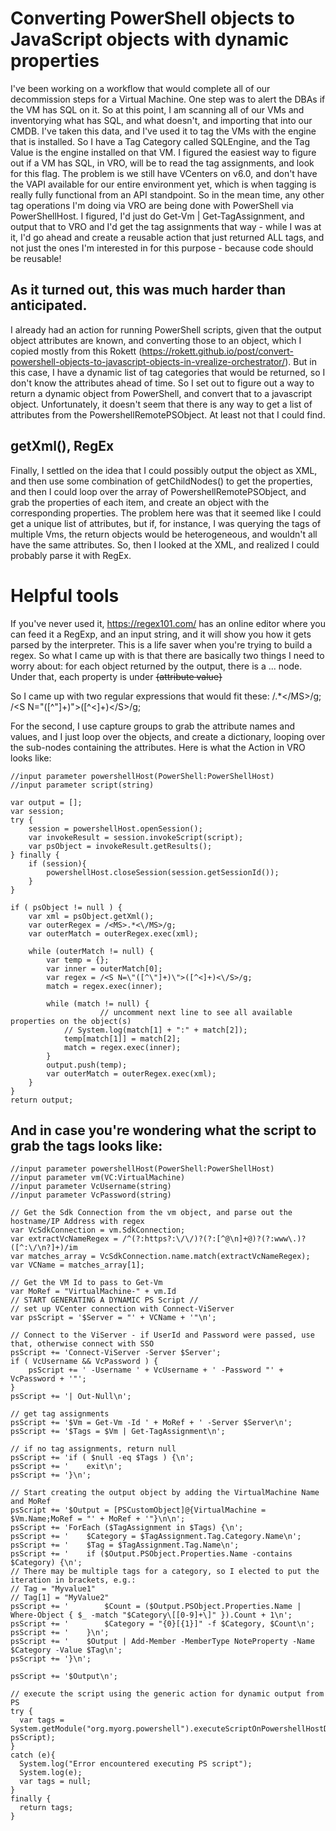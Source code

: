 # Converting PowerShell objects to JavaScript objects with dynamic properties

I've been working on a workflow that would complete all of our decommission steps for a Virtual Machine.  One step was to alert the DBAs if the VM has SQL on it.  So at this point, I am scanning all of our VMs and inventorying what has SQL, and what doesn't, and importing that into our CMDB.  I've taken this data, and I've used it to tag the VMs with the engine that is installed.  So I have a Tag Category called SQLEngine, and the Tag Value is the engine installed on that VM.  I figured the easiest way to figure out if a VM has SQL, in VRO, will be to read the tag assignments, and look for this flag.  The problem is we still have VCenters on v6.0, and don't have the VAPI available for our entire environment yet, which is when tagging is really fully functional from an API standpoint.  So in the mean time, any other tag operations I'm doing via VRO are being done with PowerShell via PowerShellHost.  I figured, I'd just do Get-Vm | Get-TagAssignment, and output that to VRO and I'd get the tag assignments that way - while I was at it, I'd go ahead and create a reusable action that just returned ALL tags, and not just the ones I'm interested in for this purpose - because code should be reusable! 

## As it turned out, this was much harder than anticipated.  

I already had an action for running PowerShell scripts, given that the output object attributes are known, and converting those to an object, which I copied mostly from this Rokett (https://rokett.github.io/post/convert-powershell-objects-to-javascript-objects-in-vrealize-orchestrator/).  But in this case, I have a dynamic list of tag categories that would be returned, so I don't know the attributes ahead of time.  So I set out to figure out a way to return a dynamic object from PowerShell, and convert that to a javascript object. Unfortunately, it doesn't seem that there is any way to get a list of attributes from the PowershellRemotePSObject. At least not that I could find.

## getXml(), RegEx

Finally, I settled on the idea that I could possibly output the object as XML, and then use some combination of getChildNodes() to get the properties, and then I could loop over the array of PowershellRemotePSObject, and grab the properties of each item, and create an object with the corresponding properties.  The problem here was that it seemed like I could get a unique list of attributes, but if, for instance, I was querying the tags of multiple Vms, the return objects would be heterogeneous, and wouldn't all have the same attributes.  So, then I looked at the XML, and realized I could probably parse it with RegEx.

# Helpful tools

If you've never used it, https://regex101.com/ has an online editor where you can feed it a RegExp, and an input string, and it will show you how it gets parsed by the interpreter.  This is a life saver when you're trying to build a regex.  So what I came up with is that there are basically two things I need to worry about: for each object returned by the output, there is a <MS> ... </MS> node.  Under that, each property is under <S N="{attribute name}">{attribute value}</S> 

So I came up with two regular expressions that would fit these:
/<MS>.*<\/MS>/g;
/<S N=\"([^\"]+)\">([^<]+)<\/S>/g;

For the second, I use capture groups to grab the attribute names and values, and I just loop over the objects, and create a dictionary, looping over the sub-nodes containing the attributes.  Here is what the Action in VRO looks like: 


    //input parameter powershellHost(PowerShell:PowerShellHost)
    //input parameter script(string)

    var output = [];
    var session;
    try {
        session = powershellHost.openSession();
        var invokeResult = session.invokeScript(script);
        var psObject = invokeResult.getResults();
    } finally {
        if (session){
            powershellHost.closeSession(session.getSessionId());
        }
    }

    if ( psObject != null ) {
        var xml = psObject.getXml();
        var outerRegex = /<MS>.*<\/MS>/g;
        var outerMatch = outerRegex.exec(xml);

        while (outerMatch != null) {
            var temp = {};
            var inner = outerMatch[0];
            var regex = /<S N=\"([^\"]+)\">([^<]+)<\/S>/g;
            match = regex.exec(inner);

            while (match != null) {
                        // uncomment next line to see all available properties on the object(s)
                // System.log(match[1] + ":" + match[2]);
                temp[match[1]] = match[2];
                match = regex.exec(inner);
            }
            output.push(temp);
            var outerMatch = outerRegex.exec(xml);
        }
    }
    return output;
    
## And in case you're wondering what the script to grab the tags looks like:
    
    //input parameter powershellHost(PowerShell:PowerShellHost)
    //input parameter vm(VC:VirtualMachine)
    //input parameter VcUsername(string)
    //input parameter VcPassword(string)
    
    // Get the Sdk Connection from the vm object, and parse out the hostname/IP Address with regex
    var VcSdkConnection = vm.SdkConnection;
    var extractVcNameRegex = /^(?:https?:\/\/)?(?:[^@\n]+@)?(?:www\.)?([^:\/\n?]+)/im
    var matches_array = VcSdkConnection.name.match(extractVcNameRegex);
    var VCName = matches_array[1];
    
    // Get the VM Id to pass to Get-Vm
    var MoRef = "VirtualMachine-" + vm.Id
    // START GENERATING A DYNAMIC PS Script //
    // set up VCenter connection with Connect-ViServer
    var psScript = '$Server = "' + VCName + '"\n';
    
    // Connect to the ViServer - if UserId and Password were passed, use that, otherwise connect with SSO
    psScript += 'Connect-ViServer -Server $Server';
    if ( VcUsername && VcPassword ) { 
        psScript += ' -Username ' + VcUsername + ' -Password "' + VcPassword + '"';
    }
    psScript += '| Out-Null\n';

    // get tag assignments
    psScript += '$Vm = Get-Vm -Id ' + MoRef + ' -Server $Server\n';
    psScript += '$Tags = $Vm | Get-TagAssignment\n';

    // if no tag assignments, return null
    psScript += 'if ( $null -eq $Tags ) {\n';
    psScript += '    exit\n';
    psScript += '}\n';

    // Start creating the output object by adding the VirtualMachine Name and MoRef
    psScript += '$Output = [PSCustomObject]@{VirtualMachine = $Vm.Name;MoRef = "' + MoRef + '"}\n\n';
    psScript += 'ForEach ($TagAssignment in $Tags) {\n';
    psScript += '    $Category = $TagAssignment.Tag.Category.Name\n';
    psScript += '    $Tag = $TagAssignment.Tag.Name\n';
    psScript += '    if ($Output.PSObject.Properties.Name -contains $Category) {\n';
    // There may be multiple tags for a category, so I elected to put the iteration in brackets, e.g.:
    // Tag = "Myvalue1"
    // Tag[1] = "MyValue2"
    psScript += '        $Count = ($Output.PSObject.Properties.Name | Where-Object { $_ -match "$Category\[[0-9]+\]" }).Count + 1\n';
    psScript += '        $Category = "{0}[{1}]" -f $Category, $Count\n';
    psScript += '    }\n';
    psScript += '    $Output | Add-Member -MemberType NoteProperty -Name $Category -Value $Tag\n';
    psScript += '}\n';

    psScript += '$Output\n';

    // execute the script using the generic action for dynamic output from PS
    try {
      var tags = System.getModule("org.myorg.powershell").executeScriptOnPowershellHostDynamicOutput(powershellHost, psScript);
    } 
    catch (e){
      System.log("Error encountered executing PS script");
      System.log(e);
      var tags = null;
    }
    finally {
      return tags;
    }

